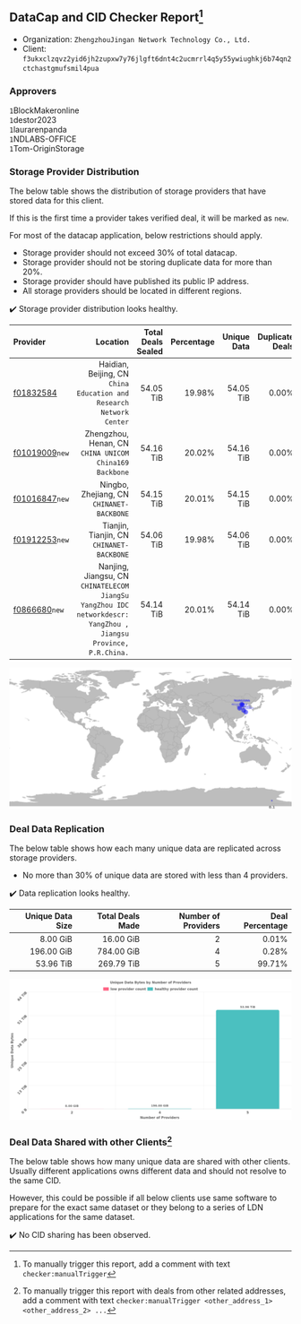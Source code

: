 ## DataCap and CID Checker Report[^1]
 - Organization: `ZhengzhouJingan Network Technology Co., Ltd.`
 - Client: `f3ukxclzqvz2yid6jh2zupxw7y76jlgft6dnt4c2ucmrrl4q5y55ywiughkj6b74qn2ctchastgmufsmil4pua`
### Approvers
`1`BlockMakeronline<br/>`1`destor2023<br/>`1`laurarenpanda<br/>`1`NDLABS-OFFICE<br/>`1`Tom-OriginStorage

### Storage Provider Distribution
The below table shows the distribution of storage providers that have stored data for this client.

If this is the first time a provider takes verified deal, it will be marked as `new`.

For most of the datacap application, below restrictions should apply.
 - Storage provider should not exceed 30% of total datacap.
 - Storage provider should not be storing duplicate data for more than 20%.
 - Storage provider should have published its public IP address.
 - All storage providers should be located in different regions.

✔️ Storage provider distribution looks healthy.

| Provider                                                    |                                                                                                           Location | Total Deals Sealed | Percentage | Unique Data | Duplicate Deals |
| :---------------------------------------------------------- | -----------------------------------------------------------------------------------------------------------------: | -----------------: | ---------: | ----------: | --------------: |
| [f01832584](https://filfox.info/en/address/f01832584)       |                                             Haidian, Beijing, CN<br/>`China Education and Research Network Center` |          54.05 TiB |     19.98% |   54.05 TiB |           0.00% |
| [f01019009](https://filfox.info/en/address/f01019009)`new`  |                                                          Zhengzhou, Henan, CN<br/>`CHINA UNICOM China169 Backbone` |          54.16 TiB |     20.02% |   54.16 TiB |           0.00% |
| [f01016847](https://filfox.info/en/address/f01016847)`new`  |                                                                       Ningbo, Zhejiang, CN<br/>`CHINANET-BACKBONE` |          54.15 TiB |     20.01% |   54.15 TiB |           0.00% |
| [f01912253](https://filfox.info/en/address/f01912253)`new`  |                                                                       Tianjin, Tianjin, CN<br/>`CHINANET-BACKBONE` |          54.06 TiB |     19.98% |   54.06 TiB |           0.00% |
| [f0866680](https://filfox.info/en/address/f0866680)`new`    | Nanjing, Jiangsu, CN<br/>`CHINATELECOM JiangSu YangZhou IDC networkdescr: YangZhou , Jiangsu Province, P.R.China.` |          54.14 TiB |     20.01% |   54.14 TiB |           0.00% |

<img src="https://raw.githubusercontent.com/data-preservation-programs/filplus-checker-assets/main/filecoin-project/filecoin-plus-large-datasets/issues/1679/1688349713176.png"/>

### Deal Data Replication
The below table shows how each many unique data are replicated across storage providers.

- No more than 30% of unique data are stored with less than 4 providers.

✔️ Data replication looks healthy.

| Unique Data Size | Total Deals Made | Number of Providers | Deal Percentage |
| ---------------: | ---------------: | ------------------: | --------------: |
|         8.00 GiB |        16.00 GiB |                   2 |           0.01% |
|       196.00 GiB |       784.00 GiB |                   4 |           0.28% |
|        53.96 TiB |       269.79 TiB |                   5 |          99.71% |

<img src="https://raw.githubusercontent.com/data-preservation-programs/filplus-checker-assets/main/filecoin-project/filecoin-plus-large-datasets/issues/1679/1688349714225.png"/>

### Deal Data Shared with other Clients[^3]
The below table shows how many unique data are shared with other clients.
Usually different applications owns different data and should not resolve to the same CID.

However, this could be possible if all below clients use same software to prepare for the exact same dataset or they belong to a series of LDN applications for the same dataset.

✔️ No CID sharing has been observed.

[^1]: To manually trigger this report, add a comment with text `checker:manualTrigger`

[^2]: Deals from those addresses are combined into this report as they are specified with `checker:manualTrigger`

[^3]: To manually trigger this report with deals from other related addresses, add a comment with text `checker:manualTrigger <other_address_1> <other_address_2> ...`
